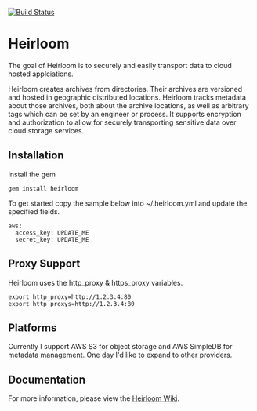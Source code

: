 [![Build Status](https://secure.travis-ci.org/intuit/heirloom.png)](http://travis-ci.org/intuit/heirloom)

Heirloom
========

The goal of Heirloom is to securely and easily transport data to cloud hosted applciations.

Heirloom creates archives from directories. Their archives are versioned and hosted in geographic distributed locations. Heirloom tracks metadata about those archives, both about the archive locations, as well as arbitrary tags which can be set by an engineer or process. It supports encryption and authorization to allow for securely transporting sensitive data over cloud storage services.

Installation
------------

Install the gem

```
gem install heirloom
```

To get started copy the sample below into ~/.heirloom.yml and update the specified fields.

```
aws:
  access_key: UPDATE_ME
  secret_key: UPDATE_ME
```

Proxy Support
-------------

Heirloom uses the http_proxy & https_proxy variables.

```
export http_proxy=http://1.2.3.4:80
export http_proxys=http://1.2.3.4:80
```

Platforms
---------

Currently I support AWS S3 for object storage and AWS SimpleDB for metadata management.  One day I'd like to expand to other providers.


Documentation
-------------

For more information, please view the [Heirloom Wiki](https://github.com/live-community/heirloom/wiki).
